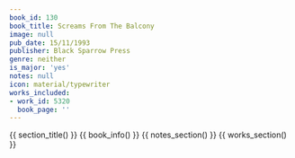 ```yaml
---
book_id: 130
book_title: Screams From The Balcony
image: null
pub_date: 15/11/1993
publisher: Black Sparrow Press
genre: neither
is_major: 'yes'
notes: null
icon: material/typewriter
works_included:
- work_id: 5320
  book_page: ''
---
```


{{ section_title() }}
{{ book_info() }}
{{ notes_section() }}
{{ works_section() }}
